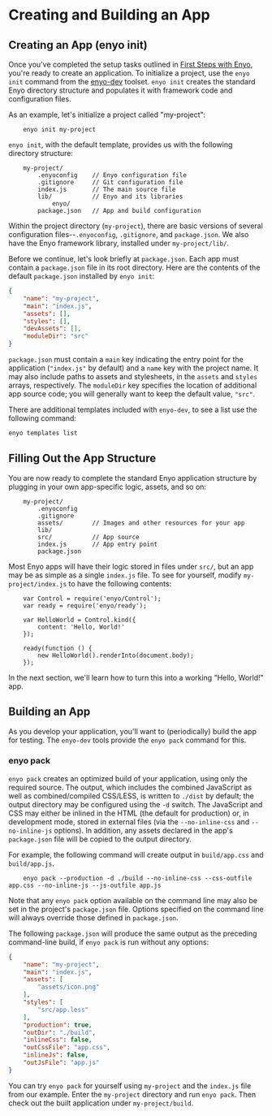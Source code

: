 # Creating and Building an App

## Creating an App (enyo init)

Once you've completed the setup tasks outlined in [First Steps with
Enyo](first-steps.html), you're ready to create an application.  To initialize a
project, use the `enyo init` command from the
[enyo-dev](https://github.com/enyojs/enyo-dev) toolset.  `enyo init` creates the
standard Enyo directory structure and populates it with framework code and
configuration files.

As an example, let's initialize a project called "my-project":

```
    enyo init my-project
```

`enyo init`, with the default template, provides us with the following directory structure:

```
    my-project/
        .enyoconfig    // Enyo configuration file
        .gitignore     // Git configuration file
        index.js       // The main source file
        lib/           // Enyo and its libraries
            enyo/
        package.json   // App and build configuration
```

Within the project directory (`my-project`), there are basic versions of several
configuration files--`.enyoconfig`, `.gitignore`, and `package.json`.  We also
have the Enyo framework library, installed under `my-project/lib/`.

Before we continue, let's look briefly at `package.json`.  Each app must contain
a `package.json` file in its root directory.  Here are the contents of the
default `package.json` installed by `enyo init`:

```json
{
    "name": "my-project",
    "main": "index.js",
    "assets": [],
    "styles": [],
    "devAssets": [],
    "moduleDir": "src"
}
```

`package.json` must contain a `main` key indicating the entry point for the
application (`"index.js"` by default) and a `name` key with the project name.
It may also include paths to assets and stylesheets, in the `assets` and
`styles` arrays, respectively.  The `moduleDir` key specifies the location of
additional app source code; you will generally want to keep the default value,
`"src"`.

There are additional templates included with `enyo-dev`, to see a list use the following command:

```bash
enyo templates list
```

## Filling Out the App Structure

You are now ready to complete the standard Enyo application structure by
plugging in your own app-specific logic, assets, and so on:

```
    my-project/
        .enyoconfig
        .gitignore
        assets/        // Images and other resources for your app
        lib/
        src/           // App source
        index.js       // App entry point
        package.json
```

Most Enyo apps will have their logic stored in files under `src/`, but an app
may be as simple as a single `index.js` file.  To see for yourself, modify
`my-project/index.js` to have the following contents:

```
    var Control = require('enyo/Control');
    var ready = require('enyo/ready');

    var HelloWorld = Control.kind({
        content: 'Hello, World!'
    });

    ready(function () {
        new HelloWorld().renderInto(document.body);
    });
```

In the next section, we'll learn how to turn this into a working "Hello, World!"
app.

## Building an App

As you develop your application, you'll want to (periodically) build the app for
testing.  The `enyo-dev` tools provide the `enyo pack` command for this.

### enyo pack

`enyo pack` creates an optimized build of your application, using only the
required source.  The output, which includes the combined JavaScript as well as
combined/compiled CSS/LESS, is written to `./dist` by default; the output directory
may be configured using the `-d` switch.  The JavaScript and CSS may either be
inlined in the HTML (the default for production) or, in development mode, stored in external
files (via the `--no-inline-css` and `--no-inline-js` options).  In addition,
any assets declared in the app's `package.json` file will be copied to the
output directory.

For example, the following command will create output in `build/app.css` and
`build/app.js`.

```
    enyo pack --production -d ./build --no-inline-css --css-outfile app.css --no-inline-js --js-outfile app.js
```

Note that any `enyo pack` option available on the command line may also be set in
the project's `package.json` file.  Options specified on the command line will
always override those defined in `package.json`.

The following `package.json` will produce the same output as the preceding
command-line build, if `enyo pack` is run without any options:

```json
{
    "name": "my-project",
    "main": "index.js",
    "assets": [
        "assets/icon.png"
    ],
    "styles": [
        "src/app.less"
    ],
    "production": true,
    "outDir": "./build",
    "inlineCss": false,
    "outCssFile": "app.css",
    "inlineJs": false,
    "outJsFile": "app.js"
}
```

You can try `enyo pack` for yourself using `my-project` and the `index.js` file
from our example.  Enter the `my-project` directory and run `enyo pack`.  Then
check out the built application under `my-project/build`.
